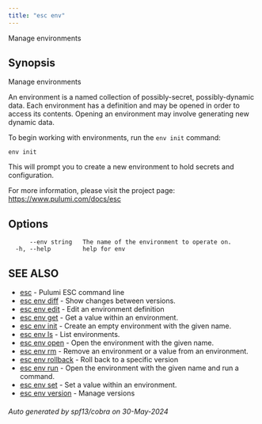 ```yaml
---
title: "esc env"
---
```




Manage environments

## Synopsis

Manage environments

An environment is a named collection of possibly-secret, possibly-dynamic data.
Each environment has a definition and may be opened in order to access its contents.
Opening an environment may involve generating new dynamic data.

To begin working with environments, run the `env init` command:

    env init

This will prompt you to create a new environment to hold secrets and configuration.

For more information, please visit the project page: https://www.pulumi.com/docs/esc

## Options

```
      --env string   The name of the environment to operate on.
  -h, --help         help for env
```

## SEE ALSO

* [esc](/docs/esc-cli/commands/esc/)	 - Pulumi ESC command line
* [esc env diff](/docs/esc-cli/commands/esc_env_diff/)	 - Show changes between versions.
* [esc env edit](/docs/esc-cli/commands/esc_env_edit/)	 - Edit an environment definition
* [esc env get](/docs/esc-cli/commands/esc_env_get/)	 - Get a value within an environment.
* [esc env init](/docs/esc-cli/commands/esc_env_init/)	 - Create an empty environment with the given name.
* [esc env ls](/docs/esc-cli/commands/esc_env_ls/)	 - List environments.
* [esc env open](/docs/esc-cli/commands/esc_env_open/)	 - Open the environment with the given name.
* [esc env rm](/docs/esc-cli/commands/esc_env_rm/)	 - Remove an environment or a value from an environment.
* [esc env rollback](/docs/esc-cli/commands/esc_env_rollback/)	 - Roll back to a specific version
* [esc env run](/docs/esc-cli/commands/esc_env_run/)	 - Open the environment with the given name and run a command.
* [esc env set](/docs/esc-cli/commands/esc_env_set/)	 - Set a value within an environment.
* [esc env version](/docs/esc-cli/commands/esc_env_version/)	 - Manage versions

###### Auto generated by spf13/cobra on 30-May-2024
